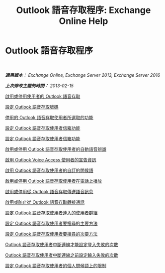 ﻿---
title: 'Outlook 語音存取程序: Exchange Online Help'
TOCTitle: Outlook 語音存取程序
ms:assetid: 1cab0106-1ec2-4257-8911-32a1e73b185d
ms:mtpsurl: https://technet.microsoft.com/zh-tw/library/JJ863109(v=EXCHG.150)
ms:contentKeyID: 50553944
ms.date: 05/23/2018
mtps_version: v=EXCHG.150
ms.translationtype: MT
---

# Outlook 語音存取程序

 

_**適用版本：** Exchange Online, Exchange Server 2013, Exchange Server 2016_

_**上次修改主題的時間：** 2013-02-15_

[啟用或停用使用者的 Outlook 語音存取](enable-or-disable-outlook-voice-access-for-users-exchange-2013-help.md)

[設定 Outlook 語音存取號碼](configure-an-outlook-voice-access-number-exchange-2013-help.md)

[停用的 Outlook 語音存取使用者所選取的功能](disable-selected-features-for-outlook-voice-access-users-exchange-2013-help.md)

[設定 Outlook 語音存取使用者信箱功能](set-mailbox-features-for-outlook-voice-access-users-exchange-2013-help.md)

[設定 Outlook 語音存取使用者信箱功能](set-mailbox-features-for-an-outlook-voice-access-user-exchange-2013-help.md)

[啟用或停用 Outlook 語音存取使用者的自動語音辨識](enable-or-disable-automatic-speech-recognition-for-an-outlook-voice-access-user-exchange-2013-help.md)

[啟用 Outlook Voice Access 使用者的宣告資訊](enable-an-informational-announcement-for-outlook-voice-access-users-exchange-2013-help.md)

[啟用 Outlook 語音存取使用者的自訂的問候語](enable-a-customized-greeting-for-outlook-voice-access-users-exchange-2013-help.md)

[啟用或停用 Outlook 語音存取使用者在電話上播放](enable-or-disable-play-on-phone-for-outlook-voice-access-users-exchange-2013-help.md)

[啟用或停用從 Outlook 語音存取傳送語音訊息](enable-or-disable-sending-voice-messages-from-outlook-voice-access-exchange-2013-help.md)

[啟用或防止從 Outlook 語音存取轉接通話](enable-or-prevent-transferring-calls-from-outlook-voice-access-exchange-2013-help.md)

[設定 Outlook 語音存取使用者連入的使用者群組](configure-the-group-of-users-that-outlook-voice-access-users-can-contact-exchange-2013-help.md)

[設定 Outlook 語音存取使用者要搜尋的主要方法](configure-the-primary-way-for-outlook-voice-access-users-to-search-exchange-2013-help.md)

[設定 Outlook 語音存取使用者要搜尋的次要方法](configure-the-secondary-way-for-outlook-voice-access-users-to-search-exchange-2013-help.md)

[Outlook 語音存取使用者中斷連線才能設定登入失敗的次數](configure-the-number-of-sign-in-failures-before-outlook-voice-access-users-are-disconnected-exchange-2013-help.md)

[Outlook 語音存取使用者中斷連線之前設定輸入失敗的次數](configure-the-number-of-input-failures-before-outlook-voice-access-users-are-disconnected-exchange-2013-help.md)

[設定 Outlook 語音存取使用者的個人問候語上的限制](configure-the-limit-on-personal-greetings-for-outlook-voice-access-users-exchange-2013-help.md)

